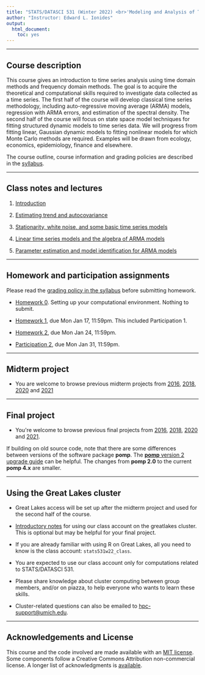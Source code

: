 ```yaml
---
title: "STATS/DATASCI 531 (Winter 2022) <br>'Modeling and Analysis of Time Series Data'"
author: "Instructor: Edward L. Ionides"
output:
  html_document:
    toc: yes
---
```


------

## Course description

This course gives an introduction to time series analysis using time domain methods and frequency domain methods. 
The goal is to acquire the theoretical and computational skills required to investigate data collected as a time series. 
The first half of the course will develop classical time series methodology, including auto-regressive moving average (ARMA) models, regression with ARMA errors, and estimation of the spectral density.
The second half of the course will focus on state space model techniques for fitting structured dynamic models to time series data. 
We will progress from fitting linear, Gaussian dynamic models to fitting nonlinear models for which Monte Carlo methods are required.
Examples will be drawn from ecology, economics, epidemiology, finance and elsewhere.

The course outline, course information and grading policies are described in the [syllabus](syllabus.html).

--------------

## Class notes and lectures

1. [Introduction](01/index.html)

2. [Estimating trend and autocovariance](02/index.html)

3. [Stationarity, white noise, and some basic time series models](03/index.html)

4. [Linear time series models and the algebra of ARMA models](04/index.html)

5. [Parameter estimation and model identification for ARMA models](05/index.html)

<!--

6. [Extending the ARMA model: Seasonality, integration and trend](06/index.html)

7. [Introduction to time series analysis in the frequency domain](07/index.html)

8. [Smoothing in the time and frequency domains](08/index.html)

9. [Case study: An association between unemployment and mortality?](09/index.html)

10. [Introduction to partially observed Markov process models](10/index.html)

11. [Introduction to simulation-based inference for epidemiological dynamics via the pomp R package](11/index.html)

12. [Simulation of stochastic dynamic models](12/index.html)

13. [Likelihood for POMP models: Theory and practice](13/index.html)

14. [Likelihood maximization for POMP models](14/index.html)

15. [A case study of polio including covariates, seasonality & over-dispersion](15/index.html)

16. [A case study of financial volatility and a POMP model with observations driving latent dynamics](16/index.html)

There are further POMP case studies, in a similar style, on [Ebola modeling](https://kingaa.github.io/sbied/ebola/index.html), [measles transmission](https://kingaa.github.io/sbied/measles/index.html), and [dynamic variation in the rate of human sexual contacts](https://kingaa.github.io/sbied/contacts/index.html).

-->

--------

## Homework and participation assignments

Please read the [grading policy in the syllabus](syllabus.html) before submitting homework.

* [Homework 0](hw00/hw00.html). Setting up your computational environment. Nothing to submit.

* [Homework 1](hw01/hw01.html), due Mon Jan 17, 11:59pm. This included Participation 1. 

<!--
[Solution](hw01/sol01.html).
-->

* [Homework 2](hw02/hw02.html), due Mon Jan 24, 11:59pm.

* [Participation 2](participation/participation2.html), due Mon Jan 31, 11:59pm.

<!--
[Solution](hw02/sol02.html).

* [Homework 3](hw03/hw03.html), due Mon Feb 22, 11:59pm.
[Solution](hw03/sol03.html).

* [Homework 4](hw04/hw04.html), due Mon Mar 1, 11:59pm.
[Solution](hw04/sol04.html).

* [Homework 5](hw05/hw05.html), due Mon Mar 22, 11:59pm.
[Solution](hw05/sol05.html).

* [Homework 6](hw06/hw06.html), due Mon Mar 29, 11:59pm. 
[Solution](hw06/sol06.html).

* [Homework 7](hw07/hw07.html), due Mon Apr 5, 11:50pm.
[Solution](hw07/sol07.html).

* There is no assigned homework for the last two weeks of the semester. You should work on your final project. The lectures for these weeks contain material that will be useful for your final projects. Also, you can optionally look at the exercises in the [notes for Chapter 15](https://kingaa.github.io/sbied/polio/notes.pdf) which have [worked solutions online](15/index.html).

-->

<!--

* [Homework 8](hw08/hw08.html), due 5pm on Mon Apr 13.
[Solution](hw08/sol08.html).
[slurm script](hw08/sol-3.bat).

-->

-------------------


## Midterm project


<!--

* [Information](midterm_project/midterm_project_info.html).

* [2021 midterm projects](midterm_project/index.html)

* [2020 midterm projects](midterm_project/index.html)

-->

* You are welcome to browse previous midterm projects from [2016](http://ionides.github.io/531w16/midterm_project/), [2018](http://ionides.github.io/531w18/midterm_project/), [2020](http://ionides.github.io/531w20/midterm_project/) and  [2021](http://ionides.github.io/531w21/midterm_project/) 


-------------

## Final project

<!--

* [Information](final_project/final_project_info.html)

* [2021 final projects](final_project/index.html)

-->

* You're welcome to browse previous final projects  from [2016](http://ionides.github.io/531w16/final_project/), [2018](http://ionides.github.io/531w18/final_project/), [2020](http://ionides.github.io/531w20/final_project/) and [2021](http://ionides.github.io/531w21/final_project/).

If building on old source code, note that there are some differences between versions of the software package **pomp**. The [**pomp** version 2 upgrade guide](https://kingaa.github.io/pomp/vignettes/upgrade_guide.html) can be helpful. The changes from **pomp 2.0** to the current **pomp 4.x** are smaller.


--------


## Using the Great Lakes cluster

* Great Lakes access will be set up after the midterm project and used for the second half of the course.

* [Introductory notes](greatlakes/index.html) for using our class account on the greatlakes cluster. This is optional but may be helpful for your final project.

* If you are already familiar with using R on Great Lakes, all you need to know is the class account: ```stats531w22_class```.

* You are expected to use our class account only for computations related to STATS/DATASCI 531.

* Please share knowledge about cluster computing between group members, and/or on piazza, to help everyone who wants to learn these skills.

* Cluster-related questions can also be emailed to hpc-support@umich.edu.


---------

## Acknowledgements and License

This course and the code involved are made available with an [MIT license](LICENSE).
Some components follow a Creative Commons Attribution non-commercial license.
A longer list of acknowledgments is [available](acknowledge.html).
